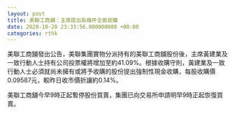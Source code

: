 ```yaml
---
layout: post
title: 美聯工商舖：主席提出有條件全面收購
date: 2020-10-20 23:33:56.000000000 +08:00
categories: rthk
---
```


美聯工商舖發出公告，美聯集團實物分派持有的美聯工商舖股份後，主席黃建業及一致行動人士持有公司投票權將增加至約41.09%。根據收購守則，黃建業及一致行動人士必須就尚未擁有或將予收購的股份提出強制性現金收購，每股收購價0.09587元，較昨日收市價折讓約0.14%。

美聯工商舖今早9時正起暫停股份買賣，集團已向交易所申請明早9時正起恢復買賣。

